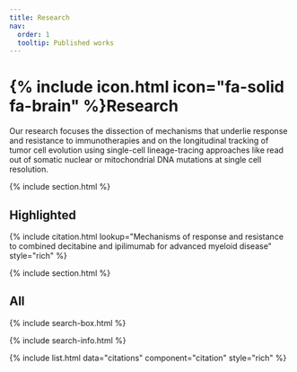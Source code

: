 ```yaml
---
title: Research
nav:
  order: 1
  tooltip: Published works
---
```


# {% include icon.html icon="fa-solid fa-brain" %}Research

Our research focuses the dissection of mechanisms that underlie response and resistance to 
immunotherapies and on the longitudinal tracking of tumor cell evolution using single-cell
lineage-tracing approaches like read out of somatic nuclear or mitochondrial DNA
mutations at single cell resolution.

{% include section.html %}

## Highlighted

{% include citation.html lookup="Mechanisms of response and resistance to combined decitabine and ipilimumab for advanced myeloid disease" style="rich" %}

{% include section.html %}

## All

{% include search-box.html %}

{% include search-info.html %}

{% include list.html data="citations" component="citation" style="rich" %}
